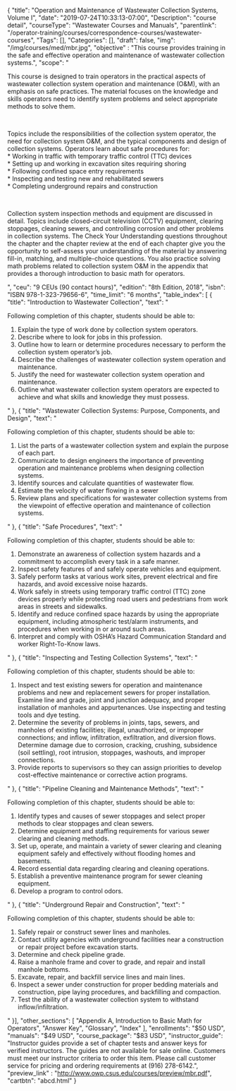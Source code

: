 {
	"title": "Operation and Maintenance of Wastewater Collection Systems, Volume I",
	"date": "2019-07-24T10:33:13-07:00",
	"Description": "course detail",
	"courseType": "Wastewater Courses and Manuals",
	"parentlink": "/operator-training/courses/correspondence-courses/wastewater-courses",
	"Tags": [],
	"Categories": [],
	"draft": false,
	"img": "/img/courses/med/mbr.jpg",
	"objective" : "This course provides training in the safe and effective operation and maintenance of wastewater collection systems.",
	"scope": "<p>This course is designed to train operators in the practical aspects of wastewater collection system operation and maintenance (O&M), with an emphasis on safe practices. The material focuses on the knowledge and skills operators need to identify system problems and select appropriate methods to solve them.</p><br><p>Topics include the responsibilities of the collection system operator, the need for collection system O&M, and the typical components and design of collection systems. Operators learn about safe procedures for:<br>* Working in traffic with temporary traffic control (TTC) devices<br>* Setting up and working in excavation sites requiring shoring<br>* Following confined space entry requirements<br>* Inspecting and testing new and rehabilitated sewers<br>* Completing underground repairs and construction</p><br><p>Collection system inspection methods and equipment are discussed in detail. Topics include closed-circuit television (CCTV) equipment, clearing stoppages, cleaning sewers, and controlling corrosion and other problems in collection systems. The Check Your Understanding questions throughout the chapter and the chapter review at the end of each chapter give you the opportunity to self-assess your understanding of the material by answering fill-in, matching, and multiple-choice questions. You also practice solving math problems related to collection system O&M in the appendix that provides a thorough introduction to basic math for operators.</p>",
	"ceu": "9 CEUs (90 contact hours)",
	"edition": "8th Edition, 2018",
	"isbn": "ISBN 978-1-323-79656-6",
	"time_limit": "6 months",
	"table_index": [
	{
		"title": "Introduction to Wastewater Collection",
		"text": "<p>Following completion of this chapter, students should be able to: <ol><li>Explain the type of work done by collection system operators.</li><li>Describe where to look for jobs in this profession.</li><li>Outline how to learn or determine procedures necessary to perform the collection system operator’s job.</li><li>Describe the challenges of wastewater collection system operation and maintenance.</li><li>Justify the need for wastewater collection system operation and maintenance.</li><li>Outline what wastewater collection system operators are expected to achieve and what skills and knowledge they must possess.</li></ol></p>"
	},
	{
		"title": "Wastewater Collection Systems: Purpose, Components, and Design",
		"text": "<p>Following completion of this chapter, students should be able to: <ol><li>List the parts of a wastewater collection system and explain the purpose of each part.</li><li>Communicate to design engineers the importance of preventing operation and maintenance problems when designing collection systems.</li><li>Identify sources and calculate quantities of wastewater flow.</li><li>Estimate the velocity of water flowing in a sewer</li><li>Review plans and specifications for wastewater collection systems from the viewpoint of effective operation and maintenance of collection systems.</li></ol></p>"
	},
	{
		"title": "Safe Procedures",
		"text": "<p>Following completion of this chapter, students should be able to: <ol><li>Demonstrate an awareness of collection system hazards and a commitment to accomplish every task in a safe manner.</li><li>Inspect safety features of and safely operate vehicles and equipment.</li><li>Safely perform tasks at various work sites, prevent electrical and fire hazards, and avoid excessive noise hazards.</li><li>Work safely in streets using temporary traffic control (TTC) zone devices properly while protecting road users and pedestrians from work areas in streets and sidewalks.</li><li>Identify and reduce confined space hazards by using the appropriate equipment, including atmospheric test/alarm instruments, and procedures when working in or around such areas.</li><li>Interpret and comply with OSHA’s Hazard Communication Standard and worker Right-To-Know laws.</li></ol></p>"
	},
	{
		"title": "Inspecting and Testing Collection Systems",
		"text": "<p>Following completion of this chapter, students should be able to: <ol><li>Inspect and test existing sewers for operation and maintenance problems and new and replacement sewers for proper installation. Examine line and grade, joint and junction adequacy, and proper installation of manholes and appurtenances. Use inspecting and testing tools and dye testing.</li><li>Determine the severity of problems in joints, taps, sewers, and manholes of existing facilities; illegal, unauthorized, or improper connections; and inflow, infiltration, exfiltration, and diversion flows. Determine damage due to corrosion, cracking, crushing, subsidence (soil settling), root intrusion, stoppages, washouts, and improper connections.</li><li>Provide reports to supervisors so they can assign priorities to develop cost-effective maintenance or corrective action programs.</li></ol></p>"
	},
	{
		"title": "Pipeline Cleaning and Maintenance Methods",
		"text": "<p>Following completion of this chapter, students should be able to: <ol><li>Identify types and causes of sewer stoppages and select proper methods to clear stoppages and clean sewers.</li><li>Determine equipment and staffing requirements for various sewer clearing and cleaning methods.</li><li>Set up, operate, and maintain a variety of sewer clearing and cleaning equipment safely and effectively without flooding homes and basements.</li><li>Record essential data regarding clearing and cleaning operations.</li><li>Establish a preventive maintenance program for sewer cleaning equipment.</li><li>Develop a program to control odors.</li></ol></p>"
	},
	{
		"title": "Underground Repair and Construction",
		"text": "<p>Following completion of this chapter, students should be able to: <ol><li>Safely repair or construct sewer lines and manholes.</li><li>Contact utility agencies with underground facilities near a construction or repair project before excavation starts.</li><li>Determine and check pipeline grade.</li><li>Raise a manhole frame and cover to grade, and repair and install manhole bottoms.</li><li>Excavate, repair, and backfill service lines and main lines.</li><li>Inspect a sewer under construction for proper bedding materials and construction, pipe laying procedures, and backfilling and compaction.</li><li>Test the ability of a wastewater collection system to withstand inflow/infiltration.</li></ol></p>"
	}],
	"other_sections": [
		"Appendix A, Introduction to Basic Math for Operators", 
		"Answer Key",
		"Glossary",
		"Index"
	],
	"enrollments": "$50 USD",
	"manuals": "$49 USD",
	"course_package": "$83 USD",
	"instructor_guide": "Instructor guides provide a set of chapter tests and answer keys for verified instructors. The guides are not available for sale online. Customers must meet our instructor criteria to order this item. Please call customer service for pricing and ordering requirements at (916) 278-6142.",
	"preview_link" : "http://www.owp.csus.edu/courses/preview/mbr.pdf",
	"cartbtn": "abcd.html"
}